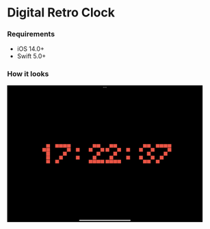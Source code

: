 # Digital Retro Clock


### Requirements

- iOS 14.0+
- Swift 5.0+


### How it looks
<p align="left">
<img src="https://github.com/tana90/DigitalRetroClock/raw/master/example.PNG?raw=true" width="457"/>
</p>
